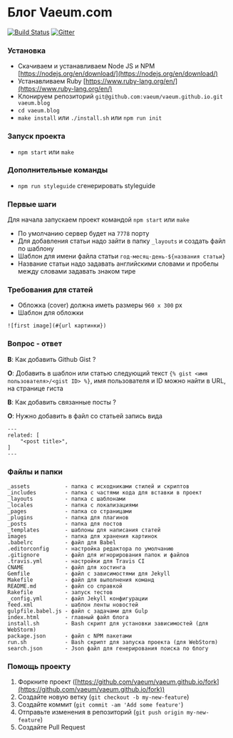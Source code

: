 # Блог Vaeum.com

[![Build Status](https://travis-ci.org/vaeum/vaeum.github.io.svg?branch=dev)](https://travis-ci.org/vaeum/vaeum.github.io)
[![Gitter](https://img.shields.io/gitter/room/nwjs/nw.js.svg)](https://gitter.im/vaeum/blog?utm_source=badge&utm_medium=badge&utm_campaign=pr-badge)

### Установка

- Скачиваем и устанавливаем Node JS и NPM [https://nodejs.org/en/download/](https://nodejs.org/en/download/)
- Устанавливаем Ruby [https://www.ruby-lang.org/en/](https://www.ruby-lang.org/en/)
- Клонируем репозиторий `git@github.com:vaeum/vaeum.github.io.git vaeum.blog`
- `cd vaeum.blog`
- `make install` или `./install.sh` или `npm run init`

### Запуск проекта

- `npm start` или `make`

###  Дополнительные команды

- `npm run styleguide` сгенерировать styleguide

### Первые шаги

Для начала запускаем проект командой `npm start` или `make`

- По умолчанию сервер будет на `7778` порту
- Для добавления статьи надо зайти в папку `_layouts` и создать файл по шаблону
- Шаблон для имени файла статьи `год-месяц-день-${названия статьи}`
- Название статьи надо задавать английскими словами и пробелы между словами задавать знаком тире

### Требования для статей

- Обложка (cover) должна иметь размеры `960 х 300` px
- Шаблон для обложки
```
![first image](#{url картинки})
```

### Вопрос - ответ

**В**: Как добавить Github Gist ?

**О**: Добавить в шаблон или статью следующий текст `{% gist <имя пользователя>/<gist ID> %}`,
имя пользователя и ID можно найти в URL, на странице гиста

**В**: Как добавить связанные посты ?

**О**: Нужно добавить в файл со статьей запись вида

```
---
related: [
    "<post title>",
]
---
```

### Файлы и папки

```
_assets           - папка с исходниками стилей и скриптов
_includes         - папка с частями кода для вставки в проект
_layouts          - папка с шаблонами
_locales          - папка с локализациями
_pages            - папка со страницами
_plugins          - папка для плагинов
_posts            - папка для постов
_templates        - шаблоны для написания статей
images            - папка для хранения картинок
.babelrc          - файл для Babel
.editorconfig     - настройка редактора по умолчанию
.gitignore        - файл для игнорирования папок и файлов
.travis.yml       - настройки для Travis CI
CNAME             - файл для хостинга
Gemfile           - файл с зависимостями для Jekyll
Makefile          - файл для выполнения команд
README.md         - файл со справкой
Rakefile          - запуск тестов
_config.yml       - файл Jekyll конфигурации
feed.xml          - шаблон ленты новостей
gulpfile.babel.js - файл с задачами для Gulp
index.html        - главный файл блога
install.sh        - Bash скрипт для установки зависимостей (для WebStorm)
package.json      - файл с NPM пакетами
run.sh            - Bash скрипт для запуска проекта (для WebStorm)
search.json       - Json файл для генерирования поиска по блогу
```

### Помощь проекту

1. Форкните проект ([https://github.com/vaeum/vaeum.github.io/fork](https://github.com/vaeum/vaeum.github.io/fork))
2. Создайте новую ветку (`git checkout -b my-new-feature`)
3. Создайте коммит (`git commit -am 'Add some feature'`)
4. Отправьте изменения в репозиторий (`git push origin my-new-feature`)
5. Создайте Pull Request

